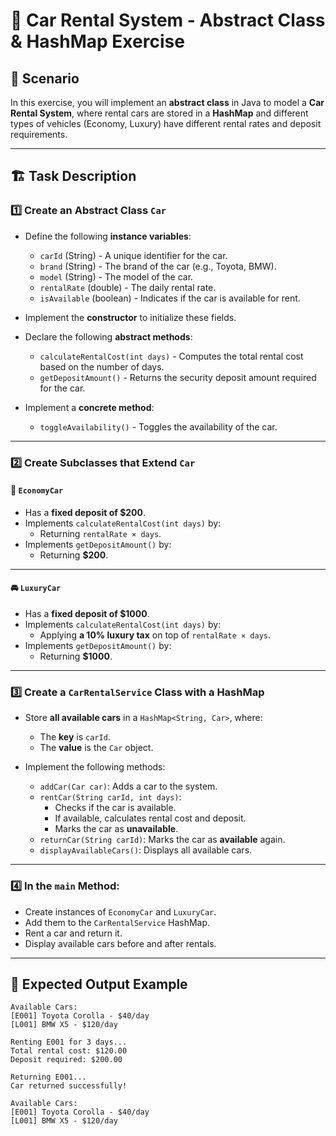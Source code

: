 # 🚗 Car Rental System - Abstract Class & HashMap Exercise

## 📌 Scenario

In this exercise, you will implement an **abstract class** in Java to model a **Car Rental System**, where rental cars are stored in a **HashMap** and different types of vehicles (Economy, Luxury) have different rental rates and deposit requirements.

---

## 🏗️ Task Description

### 1️⃣ Create an **Abstract Class** `Car`
- Define the following **instance variables**:
    - `carId` (String) - A unique identifier for the car.
    - `brand` (String) - The brand of the car (e.g., Toyota, BMW).
    - `model` (String) - The model of the car.
    - `rentalRate` (double) - The daily rental rate.
    - `isAvailable` (boolean) - Indicates if the car is available for rent.

- Implement the **constructor** to initialize these fields.

- Declare the following **abstract methods**:
    - `calculateRentalCost(int days)` - Computes the total rental cost based on the number of days.
    - `getDepositAmount()` - Returns the security deposit amount required for the car.

- Implement a **concrete method**:
    - `toggleAvailability()` - Toggles the availability of the car.

---

### 2️⃣ Create Subclasses that Extend `Car`

#### 🚗 `EconomyCar`
- Has a **fixed deposit of $200**.
- Implements `calculateRentalCost(int days)` by:
    - Returning `rentalRate × days`.
- Implements `getDepositAmount()` by:
    - Returning **$200**.

---

#### 🚘 `LuxuryCar`
- Has a **fixed deposit of $1000**.
- Implements `calculateRentalCost(int days)` by:
    - Applying **a 10% luxury tax** on top of `rentalRate × days`.
- Implements `getDepositAmount()` by:
    - Returning **$1000**.

---

### 3️⃣ Create a `CarRentalService` Class with a **HashMap**
- Store **all available cars** in a `HashMap<String, Car>`, where:
    - The **key** is `carId`.
    - The **value** is the `Car` object.

- Implement the following methods:
    - `addCar(Car car)`: Adds a car to the system.
    - `rentCar(String carId, int days)`:
        - Checks if the car is available.
        - If available, calculates rental cost and deposit.
        - Marks the car as **unavailable**.
    - `returnCar(String carId)`: Marks the car as **available** again.
    - `displayAvailableCars()`: Displays all available cars.

---

### 4️⃣ In the `main` Method:
- Create instances of `EconomyCar` and `LuxuryCar`.
- Add them to the `CarRentalService` HashMap.
- Rent a car and return it.
- Display available cars before and after rentals.

---

## 🎯 Expected Output Example

```plaintext
Available Cars:
[E001] Toyota Corolla - $40/day
[L001] BMW X5 - $120/day

Renting E001 for 3 days...
Total rental cost: $120.00
Deposit required: $200.00

Returning E001...
Car returned successfully!

Available Cars:
[E001] Toyota Corolla - $40/day
[L001] BMW X5 - $120/day
